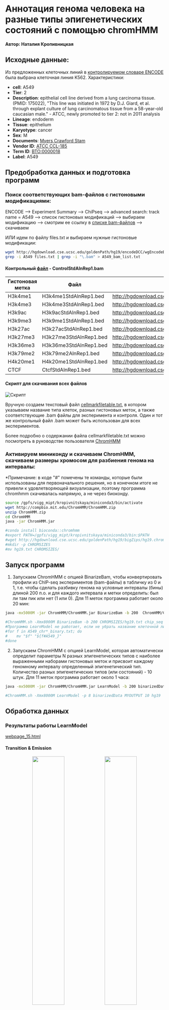 # Аннотация генома человека на разные типы эпигенетических состояний с помощью chromHMM

**Автор: Наталия Кропивницкая**

## Исходные данные:
Из предложенных клеточных линий в [контролируемом словаре ENCODE](https://genome.ucsc.edu/ENCODE/dataMatrix/encodeChipMatrixHuman.html) была выбрана клеточная линия K562. Характеристики:
- **cell**: A549
- **Tier**: 2
- **Description**: epithelial cell line derived from a lung carcinoma tissue. (PMID: 175022), "This line was initiated in 1972 by D.J. Giard, et al. through explant culture of lung carcinomatous tissue from a 58-year-old caucasian male." - ATCC, newly promoted to tier 2: not in 2011 analysis
- **Lineage**: endoderm
- **Tissue**: epithelium
- **Karyotype**: cancer
- **Sex**: M
- **Documents**: [Myers Crawford Stam](https://genome.ucsc.edu/ENCODE/protocols/cell/human/A549_Stam_protocol.pdf)
- **Vendor ID**: [ATCC CCL-185](http://www.atcc.org/ATCCAdvancedCatalogSearch/ProductDetails/tabid/452/Default.aspx?ATCCNum=CCL-185&Template=cellBiology)
- **Term ID**: [BTO:0000018](http://www.ebi.ac.uk/ontology-lookup/browse.do?ontName=BTO&termId=BTO%3A0000018)
- **Label**: A549

## Предобработка данных и подготовка программ
### Поиск соответствующих bam-файлов с гистоновыми модификациями:

ENCODE --> Experiment Summary --> ChiPseq --> advanced search: track name = A549 --> список гистоновых модификаций --> выбираем модификацию --> смотрим ее ссылку в [списке bam-файлов](http://hgdownload.cse.ucsc.edu/goldenPath/hg19/encodeDCC/wgEncodeBroadHistone/) --> скачиваем

ИЛИ идем по файлу files.txt и выбираем нужные гистоновые модификации:

```bash
wget http://hgdownload.cse.ucsc.edu/goldenPath/hg19/encodeDCC/wgEncodeBroadHistone/files.txt
grep -i A549 files.txt | grep -i "\.bam" > A549_bam_list.txt
```

#### Контрольный [файл](http://hgdownload.cse.ucsc.edu/goldenPath/hg19/encodeDCC/wgEncodeBroadHistone/wgEncodeBroadHistoneA549ControlDex100nmAlnRep1.bam) - ControlStdAlnRep1.bam
| Гистоновая метка | Файл | Ссылка на файл |
| ------------- | ------------- | ------------- |
|	H3k4me1 |	H3k4me1StdAlnRep1.bed	| http://hgdownload.cse.ucsc.edu/goldenPath/hg19/encodeDCC/wgEncodeBroadHistone/wgEncodeBroadHistoneA549H3k04me1Etoh02AlnRep1.bam |
|	H3k4me3 |	H3k4me3StdAlnRep1.bed |	http://hgdownload.cse.ucsc.edu/goldenPath/hg19/encodeDCC/wgEncodeBroadHistone/wgEncodeBroadHistoneA549H3k04me3Etoh02AlnRep1.bam |
|	H3k9ac |	H3k9acStdAlnRep1.bed |	http://hgdownload.cse.ucsc.edu/goldenPath/hg19/encodeDCC/wgEncodeBroadHistone/wgEncodeBroadHistoneA549H3k09acEtoh02AlnRep1.bam |
|	H3k9me3 |	H3k9me1StdAlnRep1.bed |	http://hgdownload.cse.ucsc.edu/goldenPath/hg19/encodeDCC/wgEncodeBroadHistone/wgEncodeBroadHistoneA549H3k09me3Etoh02AlnRep1.bam |
|	H3k27ac |	H3k27acStdAlnRep1.bed |	http://hgdownload.cse.ucsc.edu/goldenPath/hg19/encodeDCC/wgEncodeBroadHistone/wgEncodeBroadHistoneA549H3k27acEtoh02AlnRep1.bam |
|	H3k27me3 |	H3k27me3StdAlnRep1.bed |	http://hgdownload.cse.ucsc.edu/goldenPath/hg19/encodeDCC/wgEncodeBroadHistone/wgEncodeBroadHistoneA549H3k27me3Etoh02AlnRep1.bam |
|	H3k36me3 |	H3k36me3StdAlnRep1.bed |	http://hgdownload.cse.ucsc.edu/goldenPath/hg19/encodeDCC/wgEncodeBroadHistone/wgEncodeBroadHistoneA549H3k36me3Etoh02AlnRep1.bam |
|	H3k79me2 |	H3k79me2AlnRep1.bed |	http://hgdownload.cse.ucsc.edu/goldenPath/hg19/encodeDCC/wgEncodeBroadHistone/wgEncodeBroadHistoneA549H3k79me2Etoh02AlnRep1.bam |
|	H4k20me1 |	H4k20me1StdAlnRep1.bed |	http://hgdownload.cse.ucsc.edu/goldenPath/hg19/encodeDCC/wgEncodeBroadHistone/wgEncodeBroadHistoneA549H4k20me1Etoh02AlnRep1.bam |
|	CTCF |	CtcfStdAlnRep1.bed |	http://hgdownload.cse.ucsc.edu/goldenPath/hg19/encodeDCC/wgEncodeBroadHistone/wgEncodeBroadHistoneA549CtcfEtoh02AlnRep1.bam |

#### Скрипт для скачивания всех файлов
![Скрипт](https://github.com/Natali17/chipseq-chromHMM-hw4/blob/main/img/downloading_bam.png) 

Вручную создаем текстовый файл [cellmarkfiletable.txt](https://github.com/Natali17/chipseq-chromHMM-hw4/blob/main/data/cellmarkfiletable.txt), в котором указываем название типа клеток, разных гистоновых меток, а также соответствующие .bam файлы для эксперимента и контроля. Один и тот же контрольный файл .bam может быть использован для всех экспериментов.

Более подробно о содержании файла cellmarkfiletable.txt можно посмотреть в руководстве пользователя [ChromHMM](https://github.com/Natali17/chipseq-chromHMM-hw4/blob/main/data/ChromHMM_tutorial.pdf)

### Активируем миниконду и скачиваем ChromHMM, скачиваем размеры хромосом для разбиения генома на интервалы:
*Примечание: в коде "#" помечены те команды, которые были использованы для первоначального решения, но в конечном итоге не привели к удовлетворяющей визуализации, поэтому программа chromhmm скачивалась напрямую, а не через биоконду.

```bash
source /gpfs/vigg_mipt/kropivnitskaya/miniconda3/bin/activate
wget http://compbio.mit.edu/ChromHMM/ChromHMM.zip
unzip ChromHMM.zip
cd ChromHMM
java -jar ChromHMM.jar

#conda install bioconda::chromhmm
#export PATH=/gpfs/vigg_mipt/kropivnitskaya/miniconda3/bin:$PATH
#wget http://hgdownload.cse.ucsc.edu/goldenPath/hg19/bigZips/hg19.chrom.sizes -O hg19.txt
#mkdir -p CHROMSIZES
#mv hg19.txt CHROMSIZES/
```

## Запуск программ
1. Запускаем ChromHMM с опцией BinarizeBam, чтобы конвертировать профили из ChIP-seq экспериментов (bam-файлы) в табличку из 0 и 1, т.е. чтобы сделать разбивку генома на условные интервалы (бины) длиной 200 п.о. и для каждого интервала и метки определить: был ли там пик или нет (1 или 0). Для 11 меток программа работает около 20 мин:

```bash
java -mx5000M -jar ChromHMM/ChromHMM.jar BinarizeBam -b 200  ChromHMM/CHROMSIZES/hg19.txt chip_seq cellmarkfiletable.txt binarizedData

#ChromHMM.sh -Xmx8000M BinarizeBam -b 200 CHROMSIZES/hg19.txt chip_seq cellmarkfiletable.txt binarizedData
#Программа LearnModel не работает, если не убрать название клеточной линии из названий бинарных файлов, поэтому:
#for f in A549_chr*_binary.txt; do
#    mv "$f" "${f#A549_}"
#done
```

2. Запускаем ChromHMM с опцией LearnModel, которая автоматически определит параметры N разных эпигенетических типов с наиболее выраженными наборами гистоновых меток и присвоит каждому геномному интервалу определенный эпигенетический тип. Количество разных эпигенетических типов (или состояний) - 10 штук. Для 11 меток программа работает около 1 часа:

```bash
java -mx5000M -jar ChromHMM/ChromHMM.jar LearnModel -b 200 binarizedData/ MYOUTPUT 15 hg19

#ChromHMM.sh -Xmx8000M LearnModel -p 8 binarizedData MYOUTPUT 10 hg19
```

## Обработка данных

### Результаты работы LearnModel
[webpage_15.html](https://github.com/Natali17/chipseq-chromHMM-hw4/blob/main/data/webpage_15.html)

#### Transition & Emission
<p align="center">
  <img src="https://github.com/Natali17/chipseq-chromHMM-hw4/blob/main/img/transitions_15.png" width="45%" />
  <img src="https://github.com/Natali17/chipseq-chromHMM-hw4/blob/main/img/transitions_15.png" width="45%" />
</p>

#### RefSeqTES & RefSeqTSS
<p align="center">
  <img src="https://github.com/Natali17/chipseq-chromHMM-hw4/blob/main/img/A549_15_RefSeqTES_neighborhood.png" width="45%" />
  <img src="https://github.com/Natali17/chipseq-chromHMM-hw4/blob/main/img/A549_15_RefSeqTSS_neighborhood.png" width="45%" />
</p>

#### Overlap
![overlap](https://github.com/Natali17/chipseq-chromHMM-hw4/blob/main/img/A549_15_overlap.png)

### Геномный браузер
#### Настройки геномного браузера
http://genome.ucsc.edu --> My Data --> Custom Tracks --> загружаем файл [A549_15_dense.bed]() --> Return to current position --> Regulation  --> ENCODE Regulation (show, full) & ENC Histone (show) (click) --> Broad Histone (show, full) (click) --> [выбор нужных параметров]() --> Submit --> выбор нужного региона --> получаем изображения.
![adjusting_browser](https://github.com/Natali17/chipseq-chromHMM-hw4/blob/main/img/adjusting_browser.png)

#### Определение эпигенетических состояний

Краткая сводка из публичных источников, за какие эпигенетические состояния могут отвечать использованные гистоновые маркеры:
| Метка | Ассоциированные состояния ChromHMM | 
|---------------|------------------------------------------------|
| H3K4me3 | Active Promoter, Weak Promoter | 
| H3K4me1 | Strong Enhancer, Weak/Poised Enhancer |  
| H3K27ac | Strong Enhancer, Active Promoter | 
| H3K9ac | Active Promoter, Enhancer | 
| H3K27me3 | Heterochromatin, repressed | 
| H3K9me3 | Heterochromatin, Repetitive/CNV | 
| H3K36me3 | Weak Transcribed, Transcription Elongation | 
| H3K79me2 | Weak Transcribed, Weak Enchancer, Transcription Elongation |
| H4K20me1 | Weak Transcribed, Heterochromatin | 
| CTCF | Insulator, Weak Enchancer | Изоляторы, границы TAD | 

На основе графика "Fold Enrichment A549_15" и сопоставления с визуализацией геномным браузером, вот итоговая таблица, интерпретирующая состояния ChromHMM для клеточной линии A549, модель с 15 состояниями:

| State | Биологическая интерпретация        | Обоснование (по обогащению)                                                             |
|-------|-------------------------------------|------------------------------|
| 1     |  Repressed           | Сильное обогащение по LaminB1, умеренно по Genome%                                                            |
| 2     |  Repressed            | Обогащение по LaminB1 и Genome%                                                    |
| 3     |  Heterochromatin            | Сильное обогащение по LaminB1                                                  |
| 4     |    Weak Transcribed        | Обогащение по RefSeqGene, меньше RefSeqExon, RefSeqTES                         |
| 5     |  Transcriptional Elongation    | Обогащение по RefSeqGene, RefSeqExon, RefSeqTES                                             |
| 6     |  Transcriptional Elongation/ Weak Transcribed             | Обогащение по RefSeqGene, меньше RefSeqExon, RefSeqTES                              |
| 7     |    Weak Transcribed            | Яркое обогащение по RefSeqGene                                                                  |
| 8     |   Transcriptional Elongation       | Яркое обогащение по RefSeqGene                                  |
| 9     |   Weak Transcribed             | Сильное обогащение по RefSeqTES, RefSeqGene, RefSeqExon                                         |
| 10    |   Weak Transcribed          | Нет чётких обогащений, умеренные сигналы рядом с LaminB1 и RefSeqGene                                                |
| 11    |  Weak Enchancer   | Нет чётких обогащений, умеренные сигналы рядом с RefSeqTES и RefSeqTSS2Kb                                          |
| 12    |  Weak Enhancer       | Сильное обогащение по RefSeqGene, меньше RefSeqTES и RefSeqTSS2Kb                                       |
| 13    |  Active promoter           | Сильное обогащение по CpGIsland, RefSeqExon, RefSeqTSS и RefSeqTSS2Kb            |
| 14    |  Active Promoter        | Сигнал слабее, но аналогично State 13                                     |
| 15    |   Insulator        | Умеренное обогащение по LaminB1                                                  |



Как определялись эпигенетические состояния:
- Из A549_15_RefSeqTSS_neighborhood.png видно, что State 13 отвечает за начало транскрипции, плюс обогащения по CpGIsland, RefSeqExon, RefSeqTSS и RefSeqTSS2Kb из Fold_Enrichment_A549_15.png и пики на маркерах H3K4me3, H3K9ac, H3K27ac --> Active Promoter
![state13](https://github.com/Natali17/chipseq-chromHMM-hw4/blob/main/img/state13.png)
- Из визуализации геномным браузером видно, что State 12 обрамляет State 13 с двух сторон, и есть яркие пики H3K4me1, который часто отвечает за энхансеры. Однако из графика RefSeqTES.png видим, что тарскрипционная активность распределена по всему участку --> Weak Enhancer / Weak Transcribed
![state12](https://github.com/Natali17/chipseq-chromHMM-hw4/blob/main/img/state12.png)
- Больше всего в геноме State 1 и State 2, cильное обогащение по LaminB1 --> Repressed
![state1_2](https://github.com/Natali17/chipseq-chromHMM-hw4/blob/main/img/state1_2.png)
- Для State 3 характерны пики H3k9me3 (является индикатором гетерохроматина или репрессированных транскрибируемых областей) и сильное обогащение по по LaminB1 --> Heterochromatin
![state3](https://github.com/Natali17/chipseq-chromHMM-hw4/blob/main/img/state3.png)
- Для State 6 характерны пики H3K79me2, H3K36me3, H4K20me1, а также обогащение по RefSeqGene, меньше RefSeqExon, RefSeqTES --> Transcriptional Elongation/ Weak Transcribed
- В State 8 есть пики H4K20me1, H3K36me3, H3K79me2, в некоторых случаях пики и других меток, а также яркое обогащение по RefSeqGene --> Transcription Elongation
![state6_8](https://github.com/Natali17/chipseq-chromHMM-hw4/blob/main/img/state6_8.png)
- В State 14 много CpGIslands, как и в State 13, также пики H3K4me3 и H3K9ac --> Active Promoter
- В State 15 наблюдаются пики CTCF и умеренное обогащение по LaminB1 --> Insulator
[state14_15](https://github.com/Natali17/chipseq-chromHMM-hw4/blob/main/img/state14_15.png)
- В State 11 нет чётких обогащений, только умеренные сигналы рядом с RefSeqTES и RefSeqTSS2Kb, и отсутствуют пики по гистоновым модификациям --> Weak Enchancer
- В State 5 есть пики H3k36me3, а также обогащение по RefSeqGene, меньше RefSeqExon, RefSeqTES --> Transcription Elongation
- В State 7 небольшие пики H3K36me3, H3K79me2, H4k20me1 (не всегда), яркое обогащение по RefSeqGene --> Weak Transcribed
![state5_7](https://github.com/Natali17/chipseq-chromHMM-hw4/blob/main/img/state5_7.png)
- В State 10 нет чётких обогащений, умеренные сигналы рядом с LaminB1 и RefSeqGene, а также почти не наблюдается пиков --> Weak Transcribed
- В State 9 пики от CTCF сопряжены с пиками от других гистоновых меток, а также нет сильных активирующих меток типа H3K4me3 или H3K27ac --> Weak Transcribed
![state10_9](https://github.com/Natali17/chipseq-chromHMM-hw4/blob/main/img/state10_9.png)
- В State 4 небольшие пики H3k9me1, обогащение по RefSeqGene, меньше RefSeqExon, RefSeqTES --> Weak Transcribed
![state4](https://github.com/Natali17/chipseq-chromHMM-hw4/blob/main/img/state4.png)

#### Код для переименования эпигенетических состояний
```python
state_names = [ 'Repressed',
                'Repressed',
                'Heterochromatin',
                'Weak_Transcribed',
                'Transcriptional_Elongation',
                'Transcriptional_Elongation',
                'Weak_Transcribed',
                'Transcriptional_Elongation',
                'Weak_Transcribed',
                'Weak_Transcribed',
                'Weak_Enchancer',
                'Weak_Enchancer',
                'Active_Promoter',
                'Active_Promoter',
                'Inculator' ]

with open(f'A549_15_dense.bed', 'r') as origin_file:
  with open(f'A549_15_dense_named.bed', 'w') as named_file:
    lines = origin_file.readlines()
    named_file.write(lines[0])
    for line in lines[1:]:
        line_splited = line.split('\t')
        line_splited[3] += '_' + state_names[int(line_splited[3]) - 1]
        named_file.write('\t'.join(line_splited))
```
Файлы A549_15_dense.bed и A549_15_dense_named.bed находятсяв папке data.

#### Полученная визуализация
![named_visualization]()





